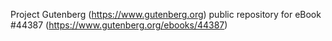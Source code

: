 Project Gutenberg (https://www.gutenberg.org) public repository for eBook #44387 (https://www.gutenberg.org/ebooks/44387)
